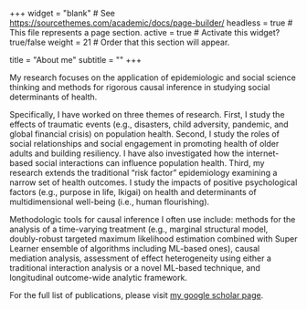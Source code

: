 +++
widget = "blank"  # See https://sourcethemes.com/academic/docs/page-builder/
headless = true  # This file represents a page section.
active = true  # Activate this widget? true/false
weight = 21  # Order that this section will appear.

title = "About me"
subtitle = ""
+++

My research focuses on the application of epidemiologic and social science thinking and methods for rigorous causal inference in studying social determinants of health.

Specifically, I have worked on three themes of research. First, I study the effects of traumatic events (e.g., disasters, child adversity, pandemic, and global financial crisis) on population health. Second, I study the roles of social relationships and social engagement in promoting health of older adults and building resiliency. I have also investigated how the internet-based social interactions can influence population health. Third, my research extends the traditional “risk factor” epidemiology examining a narrow set of health outcomes. I study the impacts of positive psychological factors (e.g., purpose in life, Ikigai) on health and determinants of multidimensional well-being (i.e., human flourishing).

Methodologic tools for causal inference I often use include: methods for the analysis of a time-varying treatment (e.g., marginal structural model, doubly-robust targeted maximum likelihood estimation combined with Super Learner ensemble of algorithms including ML-based ones), causal mediation analysis, assessment of effect heterogeneity using either a traditional interaction analysis or a novel ML-based technique, and longitudinal outcome-wide analytic framework.

For the full list of publications, please visit [my google scholar page](https://scholar.google.co.jp/citations?user=rZ5DSdoAAAAJ&hl=en).
